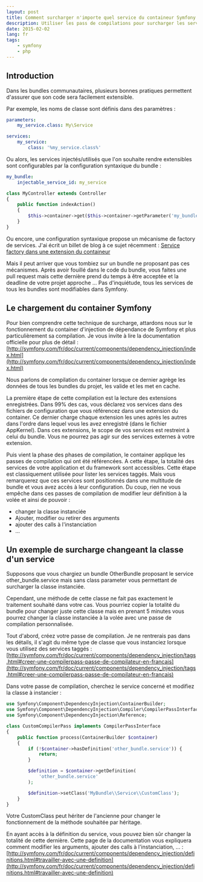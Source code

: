 ```yaml
---
layout: post
title: Comment surcharger n'importe quel service du containeur Symfony
description: Utiliser les pass de compilations pour surcharger les services rendus non extensibles dans la configuration du bundle
date: 2015-02-02
lang: fr
tags:
    - symfony
    - php
---
```


## Introduction

Dans les bundles communautaires, plusieurs bonnes pratiques permettent d'assurer que son code sera facilement extensible.

Par exemple, les noms de classe sont définis dans des paramètres :

```yml
parameters:
    my_service.class: My\Service

services:
    my_service:
        class: '%my_service.class%'
```

Ou alors, les services injectés/utilisés que l'on souhaite rendre extensibles sont configurables par la configuration syntaxique du bundle :

```yml
my_bundle:
    injectable_service_id: my_service
```

```php
class MyController extends Controller
{
    public function indexAction()
    {
        $this->container->get($this->container->getParameter('my_bundle.injectable_service_id'));
    }
}
```

Ou encore, une configuration syntaxique propose un mécanisme de factory de services. J'ai écrit un billet de blog à ce sujet récemment :
[Service factory dans une extension du containeur](http://blog.bouzekri.net/2014/12/20/service-factory-extension-container-symfony/)

Mais il peut arriver que vous tombiez sur un bundle ne proposant pas ces mécanismes. Après avoir fouillé dans le code du bundle, vous faites
une pull request mais cette dernière prend du temps à être acceptée et la deadline de votre projet approche ... Pas d'inquiétude, tous les
services de tous les bundles sont modifiables dans Symfony.

## Le chargement du container Symfony

Pour bien comprendre cette technique de surcharge, attardons nous sur le fonctionnement du container d'injection de dépendance de Symfony
et plus particulièrement sa compilation. Je vous invite à lire la documentation officielle pour plus de
détail : [http://symfony.com/fr/doc/current/components/dependency_injection/index.html](http://symfony.com/fr/doc/current/components/dependency_injection/index.html)

Nous parlons de compilation du container lorsque ce dernier agrège les données de tous les bundles du projet, les valide et les met en cache.

La première étape de cette compilation est la lecture des extensions enregistrées. Dans 99% des cas, vous déclarez vos services dans
des fichiers de configuration que vous référencez dans une extension du container. Ce dernier charge chaque extension les unes
après les autres dans l'ordre dans lequel vous les avez enregistré (dans le fichier AppKernel). Dans ces extensions, le scope
de vos services est restreint à celui du bundle. Vous ne pourrez pas agir sur des services externes à votre extension.

Puis vient la phase des phases de compilation, le container applique les passes de compilation qui ont été référencées. A cette étape,
la totalité des services de votre application et du framework sont accessibles. Cette étape est classiquement utilisée pour lister les
services taggés. Mais vous remarquerez que ces services sont positionnés dans une multitude de bundle et vous avez accès à leur configuration.
Du coup, rien ne vous empêche dans ces passes de compilation de modifier leur définition à la volée et ainsi de pouvoir :

* changer la classe instanciée
* Ajouter, modifier ou retirer des arguments
* ajouter des calls à l'instanciation
* …

## Un exemple de surcharge changeant la classe d'un service

Supposons que vous chargiez un bundle OtherBundle proposant le service other_bundle.service mais sans class parameter vous permettant
de surcharger la classe instanciée.

Cependant, une méthode de cette classe ne fait pas exactement le traitement souhaité dans votre cas. Vous pourriez copier la totalité du
bundle pour changer juste cette classe mais en prenant 5 minutes vous pourrez changer la classe instanciée à la volée avec une passe de
compilation personnalisée.

Tout d'abord, créez votre passe de compilation. Je ne rentrerais pas dans les détails, il s'agit du même type de classe que vous instanciez lorsque
vous utilisez des services taggés :
[http://symfony.com/fr/doc/current/components/dependency_injection/tags.html#creer-une-compilerpass-passe-de-compilateur-en-francais](http://symfony.com/fr/doc/current/components/dependency_injection/tags.html#creer-une-compilerpass-passe-de-compilateur-en-francais)

Dans votre passe de compilation, cherchez le service concerné et modifiez la classe à instancier :

```php
use Symfony\Component\DependencyInjection\ContainerBuilder;
use Symfony\Component\DependencyInjection\Compiler\CompilerPassInterface;
use Symfony\Component\DependencyInjection\Reference;

class CustomCompilerPass implements CompilerPassInterface
{
    public function process(ContainerBuilder $container)
    {
        if (!$container->hasDefinition('other_bundle.service')) {
            return;
        }

        $definition = $container->getDefinition(
            'other_bundle.service'
        );

        $definition->setClass('MyBundle\\Service\\CustomClass');
    }
}
```

Votre CustomClass peut hériter de l'ancienne pour changer le fonctionnement de la méthode souhaitée par héritage.

En ayant accès à la définition du service, vous pouvez bien sûr changer la totalité de cette dernière. Cette page de la documentation
vous expliquera comment modifier les arguments, ajouter des calls à l'instanciation, ... :
[http://symfony.com/fr/doc/current/components/dependency_injection/definitions.html#travailler-avec-une-definition](http://symfony.com/fr/doc/current/components/dependency_injection/definitions.html#travailler-avec-une-definition)
